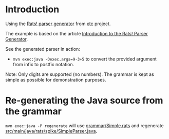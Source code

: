 # Introduction

Using the [Rats! parser generator](http://cs.nyu.edu/rgrimm/xtc/rats-intro.html)
from [xtc](http://cs.nyu.edu/rgrimm/xtc/) project.

The example is based on the article [Introduction to the Rats! Parser Generator](http://cs.nyu.edu/courses/fall11/CSCI-GA.2130-001/rats-intro.pdf).

See the generated parser in action:

- `mvn exec:java -Dexec.args=9-3+5` to convert the provided argument from infix to postfix notation.

Note: Only digits are supported (no numbers). The grammar is kept as simple as possible for demonstration purposes.

# Re-generating the Java source from the grammar

`mvn exec:java -P regenerate` will use [grammar/Simple.rats](grammar/Simple.rats)
and regenerate [src/main/java/rats/spike/SimpleParser.java](src/main/java/rats/spike/SimpleParser.java).